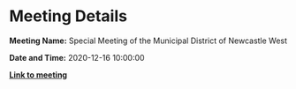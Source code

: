 # Meeting Details

**Meeting Name:** Special Meeting of the Municipal District of Newcastle West

**Date and Time:** 2020-12-16 10:00:00

**<a href="https://www.limerick.ie/council/whats-on/special-meeting-municipal-district-newcastle-west-6" target="_blank">Link to meeting</a>**
